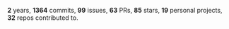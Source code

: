 **2** years, **1364** commits, **99** issues, **63** PRs, **85** stars, **19** personal projects, **32** repos contributed to.
